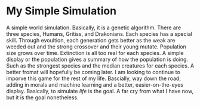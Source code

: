 # My Simple Simulation
A simple world simulation. Basically, it is a genetic algorithm. There are three species, Humans, Gritiss, and Drakonians.
Each species has a special skill. Through evoultion, each generation gets better as the weak are weeded out and the strong crossover and their young mutate. Population size grows over time. Extinction is all too real for each species. A simple display or the population gives a summary of how the population is doing. Such as the strongest species and the median creatures for each species. A better fromat will hopefully be coming later. I am looking to continue to imporve this game for the rest of my life. Bascially, way down the road, adding in morals and machine learning and a better, easier-on-the-eyes display. Basically,  to simulate *life* is the goal. A far cry from what I have now, but it is the goal nonetheless. 
